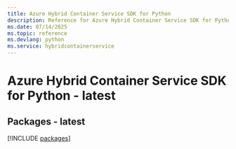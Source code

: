 ```yaml
---
title: Azure Hybrid Container Service SDK for Python
description: Reference for Azure Hybrid Container Service SDK for Python
ms.date: 07/14/2025
ms.topic: reference
ms.devlang: python
ms.service: hybridcontainerservice
---
```

# Azure Hybrid Container Service SDK for Python - latest
## Packages - latest
[!INCLUDE [packages](hybrid-container-service-index.md)]